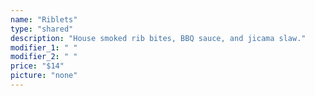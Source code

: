 ```yaml
---
name: "Riblets"
type: "shared"
description: "House smoked rib bites, BBQ sauce, and jicama slaw."
modifier_1: " "
modifier_2: " "
price: "$14"
picture: "none"
---
```

